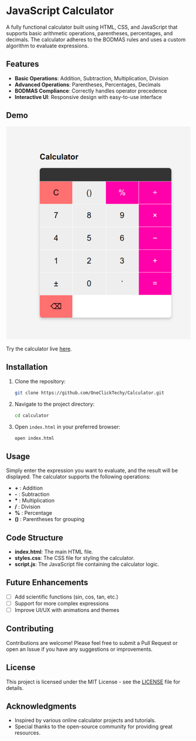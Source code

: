# JavaScript Calculator

A fully functional calculator built using HTML, CSS, and JavaScript that supports basic arithmetic operations, parentheses, percentages, and decimals. The calculator adheres to the BODMAS rules and uses a custom algorithm to evaluate expressions.

## Features

- **Basic Operations**: Addition, Subtraction, Multiplication, Division
- **Advanced Operations**: Parentheses, Percentages, Decimals
- **BODMAS Compliance**: Correctly handles operator precedence
- **Interactive UI**: Responsive design with easy-to-use interface

## Demo

![Calculator Screenshot](./project_calculator.png)

Try the calculator live [here](https://oneclicktechy.github.io/Calculator/).

## Installation

1. Clone the repository:
    ```bash
    git clone https://github.com/OneClickTechy/Calculator.git
    ```
2. Navigate to the project directory:
    ```bash
    cd calculator
    ```
3. Open `index.html` in your preferred browser:
    ```bash
    open index.html
    ```

## Usage

Simply enter the expression you want to evaluate, and the result will be displayed. The calculator supports the following operations:

- **+** : Addition
- **-** : Subtraction
- **\*** : Multiplication
- **/** : Division
- **%** : Percentage
- **()** : Parentheses for grouping

## Code Structure

- **index.html**: The main HTML file.
- **styles.css**: The CSS file for styling the calculator.
- **script.js**: The JavaScript file containing the calculator logic.

## Future Enhancements

- [ ] Add scientific functions (sin, cos, tan, etc.)
- [ ] Support for more complex expressions
- [ ] Improve UI/UX with animations and themes

## Contributing

Contributions are welcome! Please feel free to submit a Pull Request or open an Issue if you have any suggestions or improvements.

## License

This project is licensed under the MIT License - see the [LICENSE](LICENSE) file for details.

## Acknowledgments

- Inspired by various online calculator projects and tutorials.
- Special thanks to the open-source community for providing great resources.

